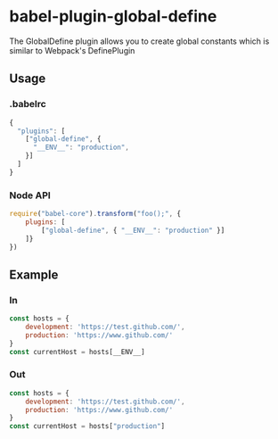 # babel-plugin-global-define
The GlobalDefine plugin allows you to create global constants which is similar to Webpack's DefinePlugin

## Usage

### .babelrc
``` javascript
{
  "plugins": [
    ["global-define", {
      "__ENV__": "production",
    }]
  ]
}
```
### Node API
``` javascript
require("babel-core").transform("foo();", {
    plugins: [
        ["global-define", { "__ENV__": "production" }]
    ]}
})
```

## Example

### In
```javascript
const hosts = {
    development: 'https://test.github.com/',
    production: 'https://www.github.com/'
}
const currentHost = hosts[__ENV__]
````
### Out
```javascript
const hosts = {
    development: 'https://test.github.com/',
    production: 'https://www.github.com/'
}
const currentHost = hosts["production"]
````
